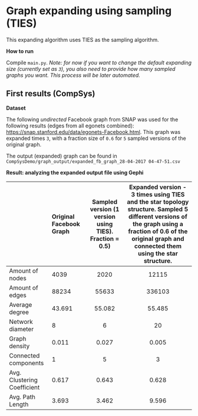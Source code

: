 # Graph expanding using sampling (TIES)

This expanding algorithm uses TIES as the sampling algorithm.

**How to run**

Compile `main.py`. *Note: for now if you want to change the default expanding size (currently set as `3`), you also need to provide how many sampled graphs you want. This process will be later automated.*

## First results (CompSys)

**Dataset**

The following *undirected* Facebook graph from SNAP was used for the following results (edges from all egonets combined): https://snap.stanford.edu/data/egonets-Facebook.html. This graph was expanded times `3`, with a fraction size of `0.6` for `5` sampled versions of the original graph.

The output (expanded) graph can be found in `CompSysDemo/graph_output/expanded_fb_graph_28-04-2017 04-47-51.csv`

**Result: analyzing the expanded output file using Gephi**

|| Original Facebook Graph | Sampled version (1 version using TIES). Fraction = 0.5)| Expanded version - 3 times using TIES and the star topology structure. Sampled 5 different versions of the graph using a fraction of 0.6 of the original graph and connected them using the star structure. |
|:-------|:------------------------|:------------------------------------------------------:|:-----:|
| Amount of nodes |4039| 2020 | 12115 |
| Amount of edges | 88234 | 55633 | 336103 |
| Average degree | 43.691 | 55.082 | 55.485 |
| Network diameter | 8 | 6 | 20 |
| Graph density | 0.011 | 0.027 | 0.005 |
| Connected components | 1 | 5 | 3 |
| Avg. Clustering Coefficient | 0.617 | 0.643 | 0.628 |
| Avg. Path Length | 3.693 | 3.462 | 9.596 |
